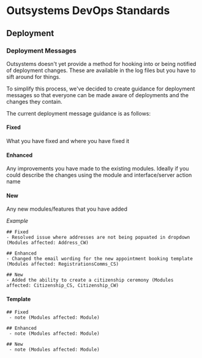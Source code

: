 # Outsystems DevOps Standards

##


## Deployment

### Deployment Messages

Outsystems doesn't yet provide a method for hooking into or being notified of deployment changes. These are available in the log files but you have to sift around for things.

To simplify this process, we've decided to create guidance for deployment messages so that everyone can be made aware of deployments and the changes they contain.

The current deployment message guidance is as follows: 
#### Fixed
What you have fixed and where you have fixed it

#### Enhanced
Any improvements you have made to the existing modules. Ideally if you could describe the changes using the module and interface/server action name

#### New
Any new modules/features that you have added

*Example*
```
## Fixed
- Resolved issue where addresses are not being popuated in dropdown (Modules affected: Address_CW)

## Enhanced
- Changed the email wording for the new appointment booking template (Modules affected: RegistrationsComms_CS)

## New
- Added the ability to create a citizenship ceremony (Modules affected: Citizenship_CS, Citizenship_CW)
```

#### Template
```
## Fixed
 - note (Modules affected: Module)

## Enhanced
 - note (Modules affected: Module)

## New
 - note (Modules affected: Module)
 ```